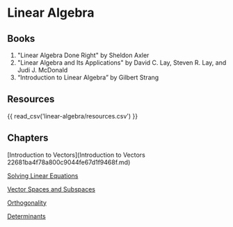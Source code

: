 # Linear Algebra

## Books

1. "Linear Algebra Done Right" by Sheldon Axler
2. "Linear Algebra and Its Applications" by David C. Lay, Steven R. Lay, and Judi J. McDonald
3. “Introduction to Linear Algebra” by Gilbert Strang

## Resources
{{ read_csv('linear-algebra/resources.csv') }}

## Chapters

[Introduction to Vectors](Introduction to Vectors 22681ba4f78a800c9044fe67d1f9468f.md)

[Solving Linear Equations](Linear%20Algebra%20table%2021181ba4f78a800b83e6d55971c0d1df/Solving%20Linear%20Equations%2022681ba4f78a8080b26dc20e4518ce66.md)

[Vector Spaces and Subspaces](Linear%20Algebra%20table%2021181ba4f78a800b83e6d55971c0d1df/Vector%20Spaces%20and%20Subspaces%2022681ba4f78a8067b770df84a123c5b4.md)

[Orthogonality](Linear%20Algebra%20table%2021181ba4f78a800b83e6d55971c0d1df/Orthogonality%2022681ba4f78a80fea79ac24db4a93461.md)

[Determinants](Linear%20Algebra%20table%2021181ba4f78a800b83e6d55971c0d1df/Determinants%2022681ba4f78a80c592a4ef1841e0192e.md)